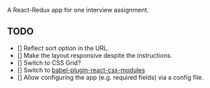 A React-Redux app for one interview assignment.

## TODO
- [] Reflect sort option in the URL.
- [] Make the layout responsive despite the instructions.
- [] Switch to CSS Grid?
- [] Switch to [babel-plugin-react-css-modules](https://github.com/gajus/babel-plugin-react-css-modules)
- [] Allow configuring the app (e.g. required fields) via a config file.

